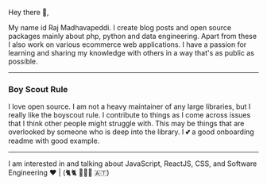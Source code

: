 </p>

Hey there 👋,

My name id Raj Madhavapeddi. I create blog posts and open source packages mainly about php, python and data engineering. Apart from these I also work on various ecommerce web applications. I have a passion for learning and sharing my knowledge with others in a way that's as public as possible. 

  ---
 
 <p>
  </p>
 
### Boy Scout Rule

I love open source.  I am not a heavy maintainer of any large libraries, but I really like the boyscout rule.  I contribute to things as I come across issues that I think other people might struggle with.  This may be things that are overlooked by someone who is deep into the library.  I 💕 a good onboarding readme with good example.

 ---

<p>
  
  I am interested in and talking about JavaScript, ReactJS, CSS, and Software Engineering ♥️ |  (🐈🐈 🤵👰🏻 🇦🇹)

<!---
rajm046/rajm046 is a ✨ special ✨ repository because its `README.md` (this file) appears on your GitHub profile.
You can click the Preview link to take a look at your changes.
--->
